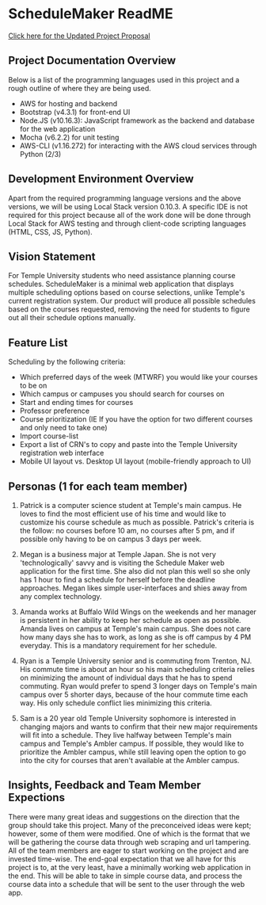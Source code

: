 # ScheduleMaker ReadME
[Click here for the Updated Project Proposal](https://github.com/3296f19temple/schedulemaker/blob/readme/Proposal.md)

## Project Documentation Overview
Below is a list of the programming languages used in this project and a rough outline of where they are being used.
- AWS for hosting and backend
- Bootstrap (v4.3.1) for front-end UI
- Node.JS (v10.16.3): JavaScript framework as the backend and database for the web application
- Mocha (v6.2.2) for unit testing
- AWS-CLI (v1.16.272) for interacting with the AWS cloud services through Python (2/3)

## Development Environment Overview
Apart from the required programming language versions and the above versions, we will be using Local Stack version 0.10.3. A specific IDE is not required for this project because all of the work done will be done through Local Stack for AWS testing and through client-code scripting languages (HTML, CSS, JS, Python).

## Vision Statement
For Temple University students who need assistance planning course schedules. ScheduleMaker is a minimal web application that displays multiple scheduling options based on course selections, unlike Temple's current registration system. Our product will produce all possible schedules based on the courses requested, removing the need for students to figure out all their schedule options manually.

## Feature List
Scheduling by the following criteria:
- Which preferred days of the week (MTWRF) you would like your courses to be on
- Which campus or campuses you should search for courses on
- Start and ending times for courses
- Professor preference
- Course prioritization (IE If you have the option for two different courses and only need to take one)
- Import course-list
- Export a list of CRN's to copy and paste into the Temple University registration web interface
- Mobile UI layout vs. Desktop UI layout (mobile-friendly approach to UI)

## Personas (1 for each team member)
1. Patrick is a computer science student at Temple's main campus. He loves to find the most efficient use of his time and would like to customize his course schedule as much as possible. Patrick's criteria is the follow: no courses before 10 am, no courses after 5 pm, and if possible only having to be on campus 3 days per week.

2. Megan is a business major at Temple Japan. She is not very 'technologically' savvy and is visiting the Schedule Maker web application for the first time. She also did not plan this well so she only has 1 hour to find a schedule for herself before the deadline approaches. Megan likes simple user-interfaces and shies away from any complex technology.

3. Amanda works at Buffalo Wild Wings on the weekends and her manager is persistent in her ability to keep her schedule as open as possible. Amanda lives on campus at Temple's main campus. She does not care how many days she has to work, as long as she is off campus by 4 PM everyday. This is a mandatory requirement for her schedule.

4. Ryan is a Temple University senior and is commuting from Trenton, NJ. His commute time is about an hour so his main scheduling criteria relies on minimizing the amount of individual days that he has to spend commuting. Ryan would prefer to spend 3 longer days on Temple's main campus over 5 shorter days, because of the hour commute time each way. His only schedule conflict lies minimizing this criteria.

5. Sam is a 20 year old Temple University sophomore is interested in changing majors and wants to confirm that their new major requirements will fit into a schedule. They live halfway between Temple's main campus and Temple's Ambler campus. If possible, they would like to prioritize the Ambler campus, while still leaving open the option to go into the city for courses that aren't available at the Ambler campus.

## Insights, Feedback and Team Member Expections
There were many great ideas and suggestions on the direction that the group should take this project. Many of the preconceived ideas were kept; however, some of them were modified. One of which is the format that we will be gathering the course data through web scraping and url tampering. All of the team members are eager to start working on the project and are invested time-wise. The end-goal expectation that we all have for this project is to, at the very least, have a minimally working web application in the end. This will be able to take in simple course data, and process the course data into a schedule that will be sent to the user through the web app.
